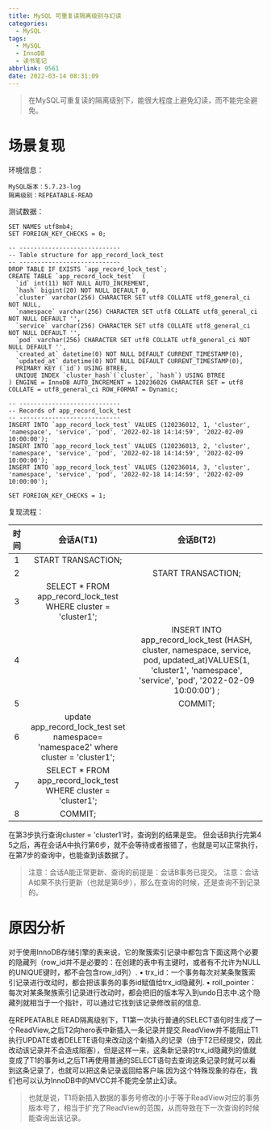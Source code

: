 ```yaml
---
title: MySQL 可重复读隔离级别与幻读
categories:
  - MySQL
tags:
  - MySQL
  - InnoDB
  - 读书笔记
abbrlink: 9561
date: 2022-03-14 08:31:09
---
```


> 在MySQL可重复读的隔离级别下，能很大程度上避免幻读，而不能完全避免。

<!-- more -->

# 场景复现
环境信息：
```
MySQL版本：5.7.23-log
隔离级别：REPEATABLE-READ
```

测试数据：
```
SET NAMES utf8mb4;
SET FOREIGN_KEY_CHECKS = 0;

-- ----------------------------
-- Table structure for app_record_lock_test
-- ----------------------------
DROP TABLE IF EXISTS `app_record_lock_test`;
CREATE TABLE `app_record_lock_test`  (
  `id` int(11) NOT NULL AUTO_INCREMENT,
  `hash` bigint(20) NOT NULL DEFAULT 0,
  `cluster` varchar(256) CHARACTER SET utf8 COLLATE utf8_general_ci NOT NULL,
  `namespace` varchar(256) CHARACTER SET utf8 COLLATE utf8_general_ci NOT NULL DEFAULT '',
  `service` varchar(256) CHARACTER SET utf8 COLLATE utf8_general_ci NOT NULL DEFAULT '',
  `pod` varchar(256) CHARACTER SET utf8 COLLATE utf8_general_ci NOT NULL DEFAULT '',
  `created_at` datetime(0) NOT NULL DEFAULT CURRENT_TIMESTAMP(0),
  `updated_at` datetime(0) NOT NULL DEFAULT CURRENT_TIMESTAMP(0),
  PRIMARY KEY (`id`) USING BTREE,
  UNIQUE INDEX `cluster_hash`(`cluster`, `hash`) USING BTREE
) ENGINE = InnoDB AUTO_INCREMENT = 120236026 CHARACTER SET = utf8 COLLATE = utf8_general_ci ROW_FORMAT = Dynamic;

-- ----------------------------
-- Records of app_record_lock_test
-- ----------------------------
INSERT INTO `app_record_lock_test` VALUES (120236012, 1, 'cluster', 'namespace', 'service', 'pod', '2022-02-18 14:14:59', '2022-02-09 10:00:00');
INSERT INTO `app_record_lock_test` VALUES (120236013, 2, 'cluster', 'namespace', 'service', 'pod', '2022-02-18 14:14:59', '2022-02-09 10:00:00');
INSERT INTO `app_record_lock_test` VALUES (120236014, 3, 'cluster', 'namespace', 'service', 'pod', '2022-02-18 14:14:59', '2022-02-09 10:00:00');

SET FOREIGN_KEY_CHECKS = 1;

```

复现流程：

| 时间 | 会话A(T1) | 会话B(T2) |
| :-----:| :----: | :----: |
| 1 | START TRANSACTION; |   |
| 2 |   | START TRANSACTION; |
| 3 | SELECT * FROM app_record_lock_test WHERE cluster = 'cluster1'; | |
| 4 |  | INSERT INTO app_record_lock_test (HASH, cluster, namespace, service, pod, updated_at)VALUES(1, 'cluster1', 'namespace', 'service', 'pod', '2022-02-09 10:00:00') ; |
| 5 |  | COMMIT; |
| 6 | update app_record_lock_test set namespace= 'namespace2' where cluster = 'cluster1'; |  |
| 7 | SELECT * FROM app_record_lock_test WHERE cluster = 'cluster1'; |  |
| 8 | COMMIT; |  |

在第3步执行查询cluster = 'cluster1'时，查询到的结果是空。
但会话B执行完第4 5之后，再在会话A中执行第6步，就不会等待或者报错了，也就是可以正常执行，在第7步的查询中，也能查到该数据了。

> 注意：会话A能正常更新、查询的前提是：会话B事务已提交。
> 注意：会话A如果不执行更新（也就是第6步），那么在查询的时候，还是查询不到记录的。

# 原因分析

对于使用InnoDB存储引擎的表来说，它的聚簇索引记录中都包含下面这两个必要的隐藏列（row_id并不是必要的：在创建的表中有主键时，或者有不允许为NULL的UNIQUE键时，都不会包含row_id列）.
• trx_id：一个事务每次对某条聚簇索引记录进行改动时，都会把该事务的事务id赋值给trx_id隐藏列.
• roll_pointer：每次对某条聚族索引记录进行改动时，都会把旧的版本写入到undo日志中.这个隐藏列就相当于一个指针，可以通过它找到该记录修改前的信息.

在REPEATABLE READ隔离级别下，T1第一次执行普通的SELECT语句时生成了一个ReadView,之后T2向hero表中新插入一条记录并提交.ReadView并不能阻止T1执行UPDATE或者DELETE语句来改动这个新插入的记录（由于T2已经提交，因此改动该记录并不会造成阻塞），但是这样一来，这条新记录的trx_id隐藏列的值就变成了T1的事务id,之后T1再使用普通的SELECT语句去查询这条记录时就可以看到这条记录了，也就可以把这条记录返回给客户端.因为这个特殊现象的存在，我们也可以认为InnoDB中的MVCC并不能完全禁止幻读。

> 也就是说，T1将新插入数据的事务号修改的小于等于ReadView对应的事务版本号了，相当于扩充了ReadView的范围，从而导致在下一次查询的时候能查询出该记录。